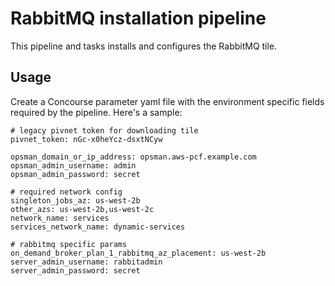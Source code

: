 # RabbitMQ installation pipeline

This pipeline and tasks installs and configures the RabbitMQ tile.

## Usage

Create a Concourse parameter yaml file with the environment specific fields required by the pipeline. Here's a sample:

```
# legacy pivnet token for downloading tile
pivnet_token: nGc-x0heYcz-dsxtNCyw

opsman_domain_or_ip_address: opsman.aws-pcf.example.com
opsman_admin_username: admin
opsman_admin_password: secret

# required network config
singleton_jobs_az: us-west-2b
other_azs: us-west-2b,us-west-2c
network_name: services
services_network_name: dynamic-services

# rabbitmq specific params
on_demand_broker_plan_1_rabbitmq_az_placement: us-west-2b
server_admin_username: rabbitadmin
server_admin_password: secret
```
